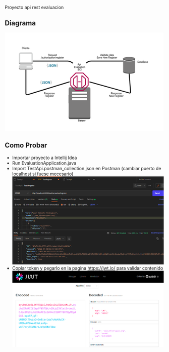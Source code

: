 
Proyecto api rest evaluacion

## Diagrama 
![diagrama](doc/img/diagram.png)

## Como Probar
- Importar proyecto a Intellij Idea
- Run EvaluationApplication.java
- Import TestApi.postman_collection.json en Postman (cambiar puerto de localhost si fuese mecesario)
![postman](doc/img/postman.png)
- Copiar token y pegarlo en la pagina https://jwt.io/ para validar contenido
![token](doc/img/token.png)